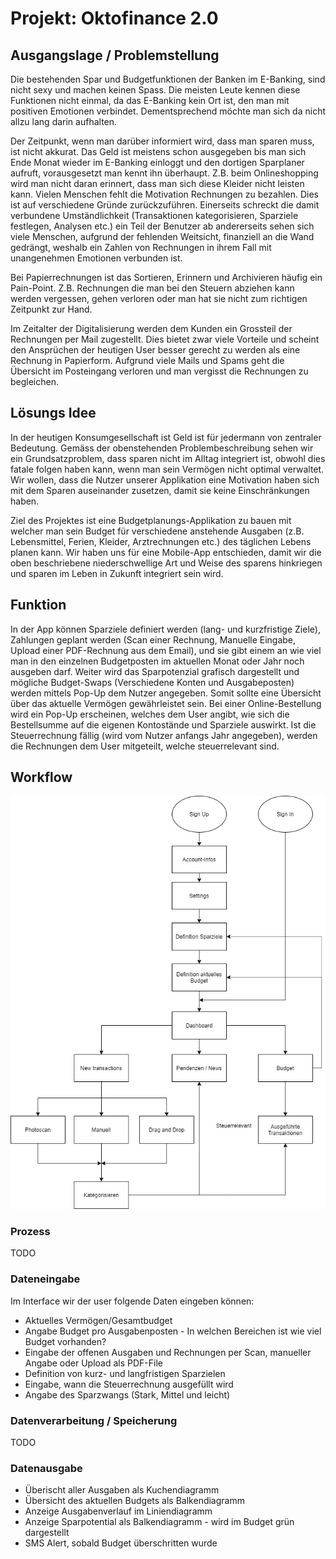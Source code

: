 # Projekt: Oktofinance 2.0
## Ausgangslage / Problemstellung
Die bestehenden Spar und Budgetfunktionen der Banken im E-Banking, sind nicht sexy und machen keinen Spass. Die meisten Leute kennen diese Funktionen nicht einmal, da das E-Banking kein Ort ist, den man mit positiven Emotionen verbindet. Dementsprechend möchte man sich da nicht allzu lang darin aufhalten.

Der Zeitpunkt, wenn man darüber informiert wird, dass man sparen muss, ist nicht akkurat. Das Geld ist meistens schon ausgegeben bis man sich Ende Monat wieder im E-Banking einloggt und den dortigen Sparplaner aufruft, vorausgesetzt man kennt ihn überhaupt. Z.B. beim Onlineshopping wird man nicht daran erinnert, dass man sich diese Kleider nicht leisten kann.
Vielen Menschen fehlt die Motivation Rechnungen zu bezahlen. Dies ist auf verschiedene Gründe zurückzuführen. Einerseits schreckt die damit verbundene Umständlichkeit (Transaktionen kategorisieren, Sparziele festlegen, Analysen etc.) ein Teil der Benutzer ab andererseits sehen sich viele Menschen, aufgrund der fehlenden Weitsicht, finanziell an die Wand gedrängt, weshalb ein Zahlen von Rechnungen in ihrem Fall mit unangenehmen Emotionen verbunden ist.

Bei Papierrechnungen ist das Sortieren, Erinnern und Archivieren häufig ein Pain-Point. Z.B. Rechnungen die man bei den Steuern abziehen kann werden vergessen, gehen verloren oder man hat sie nicht zum richtigen Zeitpunkt zur Hand.

Im Zeitalter der Digitalisierung werden dem Kunden ein Grossteil der Rechnungen per Mail zugestellt. Dies bietet zwar viele Vorteile und scheint den Ansprüchen der heutigen User besser gerecht zu werden als eine Rechnung in Papierform. Aufgrund viele Mails und Spams geht die Übersicht im Posteingang verloren und man vergisst die Rechnungen zu begleichen.

## Lösungs Idee
In der heutigen Konsumgesellschaft ist Geld ist für jedermann von zentraler Bedeutung. Gemäss der obenstehenden Problembeschreibung sehen wir ein Grundsatzproblem, dass sparen nicht im Alltag integriert ist, obwohl dies fatale folgen haben kann, wenn man sein Vermögen nicht optimal verwaltet. Wir wollen, dass die Nutzer unserer Applikation eine Motivation haben sich mit dem Sparen auseinander zusetzen, damit sie keine Einschränkungen haben.

Ziel des Projektes ist eine Budgetplanungs-Applikation zu bauen mit welcher man sein Budget für verschiedene anstehende Ausgaben (z.B. Lebensmittel, Ferien, Kleider, Arztrechnungen etc.) des täglichen Lebens planen kann. Wir haben uns für eine Mobile-App entschieden, damit wir die oben beschriebene niederschwellige Art und Weise des sparens hinkriegen und sparen im Leben in Zukunft integriert sein wird.

## Funktion
In der App können Sparziele definiert werden (lang- und kurzfristige Ziele), Zahlungen geplant werden (Scan einer Rechnung, Manuelle Eingabe, Upload einer PDF-Rechnung aus dem Email), und sie gibt einem an wie viel man in den einzelnen Budgetposten im aktuellen Monat oder Jahr noch ausgeben darf. Weiter wird das Sparpotenzial grafisch dargestellt und mögliche Budget-Swaps (Verschiedene Konten und Ausgabeposten) werden mittels Pop-Up dem Nutzer angegeben. Somit sollte eine Übersicht über das aktuelle Vermögen gewährleistet sein. Bei einer Online-Bestellung wird ein Pop-Up erscheinen, welches dem User angibt, wie sich die Bestellsumme auf die eigenen Kontostände und Sparziele auswirkt. Ist die Steuerrechnung fällig (wird vom Nutzer anfangs Jahr angegeben), werden die Rechnungen dem User mitgeteilt, welche steuerrelevant sind.

## Workflow
![Ablaufdiagramm](./Prog2_Ablaufdiagramm_V1.jpg)

### Prozess
TODO

### Dateneingabe
Im Interface wir der user folgende Daten eingeben können:
- Aktuelles Vermögen/Gesamtbudget
- Angabe Budget pro Ausgabenposten - In welchen Bereichen ist wie viel Budget vorhanden?
- Eingabe der offenen Ausgaben und Rechnungen per Scan, manueller Angabe oder Upload als PDF-File
- Definition von kurz- und langfristigen Sparzielen
- Eingabe, wann die Steuerrechnung ausgefüllt wird
- Angabe des Sparzwangs (Stark, Mittel und leicht)

### Datenverarbeitung / Speicherung
TODO

### Datenausgabe
- Überischt aller Ausgaben als Kuchendiagramm
- Übersicht des aktuellen Budgets als Balkendiagramm
- Anzeige Ausgabenverlauf im Liniendiagramm
- Anzeige Sparpotential als Balkendiagramm - wird im Budget grün dargestellt
- SMS Alert, sobald Budget überschritten wurde